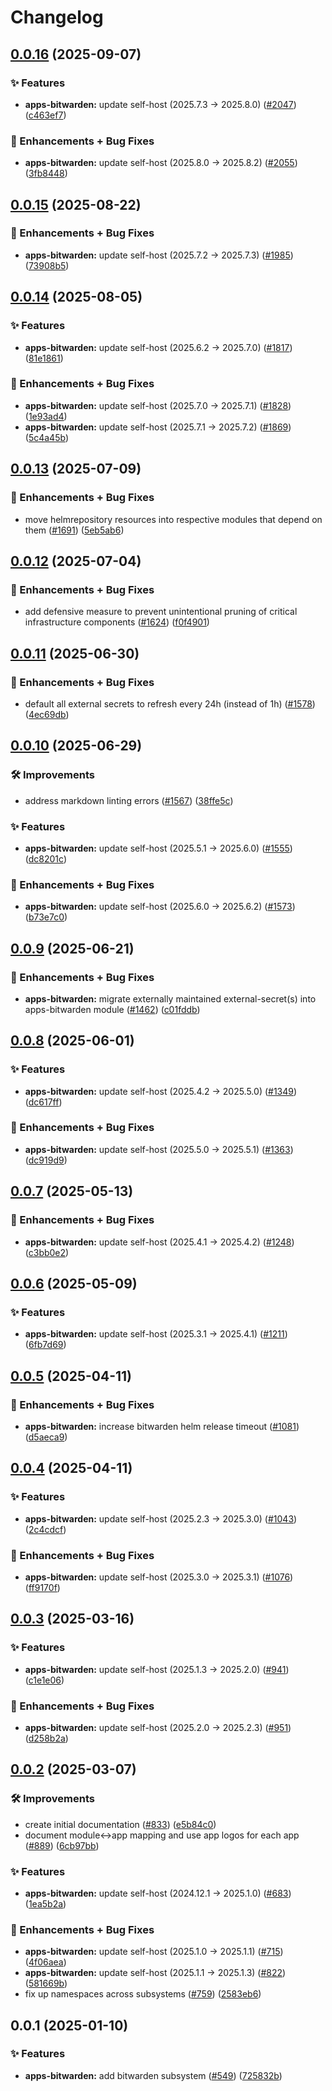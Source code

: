 # Changelog

## [0.0.16](https://github.com/ppat/homelab-ops-kubernetes-apps/compare/apps-bitwarden-v0.0.15...apps-bitwarden-v0.0.16) (2025-09-07)


### ✨ Features

* **apps-bitwarden:** update self-host (2025.7.3 -&gt; 2025.8.0) ([#2047](https://github.com/ppat/homelab-ops-kubernetes-apps/issues/2047)) ([c463ef7](https://github.com/ppat/homelab-ops-kubernetes-apps/commit/c463ef732d80e7c86aee30e920c4bf13a5f86520))


### 🚀 Enhancements + Bug Fixes

* **apps-bitwarden:** update self-host (2025.8.0 -&gt; 2025.8.2) ([#2055](https://github.com/ppat/homelab-ops-kubernetes-apps/issues/2055)) ([3fb8448](https://github.com/ppat/homelab-ops-kubernetes-apps/commit/3fb84488279e6b48cdca99538113d05c1d5534ab))

## [0.0.15](https://github.com/ppat/homelab-ops-kubernetes-apps/compare/apps-bitwarden-v0.0.14...apps-bitwarden-v0.0.15) (2025-08-22)


### 🚀 Enhancements + Bug Fixes

* **apps-bitwarden:** update self-host (2025.7.2 -&gt; 2025.7.3) ([#1985](https://github.com/ppat/homelab-ops-kubernetes-apps/issues/1985)) ([73908b5](https://github.com/ppat/homelab-ops-kubernetes-apps/commit/73908b5222057c31c161f10e5e044b7b7a4cf730))

## [0.0.14](https://github.com/ppat/homelab-ops-kubernetes-apps/compare/apps-bitwarden-v0.0.13...apps-bitwarden-v0.0.14) (2025-08-05)


### ✨ Features

* **apps-bitwarden:** update self-host (2025.6.2 -&gt; 2025.7.0) ([#1817](https://github.com/ppat/homelab-ops-kubernetes-apps/issues/1817)) ([81e1861](https://github.com/ppat/homelab-ops-kubernetes-apps/commit/81e18617b7a7c3eeb28eacab40413817d50093a2))


### 🚀 Enhancements + Bug Fixes

* **apps-bitwarden:** update self-host (2025.7.0 -&gt; 2025.7.1) ([#1828](https://github.com/ppat/homelab-ops-kubernetes-apps/issues/1828)) ([1e93ad4](https://github.com/ppat/homelab-ops-kubernetes-apps/commit/1e93ad45c7a5125037cca61517efbeacdfb21223))
* **apps-bitwarden:** update self-host (2025.7.1 -&gt; 2025.7.2) ([#1869](https://github.com/ppat/homelab-ops-kubernetes-apps/issues/1869)) ([5c4a45b](https://github.com/ppat/homelab-ops-kubernetes-apps/commit/5c4a45b3bdc22bdf7e6c8166b888887c20eccf31))

## [0.0.13](https://github.com/ppat/homelab-ops-kubernetes-apps/compare/apps-bitwarden-v0.0.12...apps-bitwarden-v0.0.13) (2025-07-09)


### 🚀 Enhancements + Bug Fixes

* move helmrepository resources into respective modules that depend on them ([#1691](https://github.com/ppat/homelab-ops-kubernetes-apps/issues/1691)) ([5eb5ab6](https://github.com/ppat/homelab-ops-kubernetes-apps/commit/5eb5ab6491cdd48eb5a7d5413a04041258c5b8c5))

## [0.0.12](https://github.com/ppat/homelab-ops-kubernetes-apps/compare/apps-bitwarden-v0.0.11...apps-bitwarden-v0.0.12) (2025-07-04)


### 🚀 Enhancements + Bug Fixes

* add defensive measure to prevent unintentional pruning of critical infrastructure components ([#1624](https://github.com/ppat/homelab-ops-kubernetes-apps/issues/1624)) ([f0f4901](https://github.com/ppat/homelab-ops-kubernetes-apps/commit/f0f4901cbab8f0f98876f5c881a823b96736d4b4))

## [0.0.11](https://github.com/ppat/homelab-ops-kubernetes-apps/compare/apps-bitwarden-v0.0.10...apps-bitwarden-v0.0.11) (2025-06-30)


### 🚀 Enhancements + Bug Fixes

* default all external secrets to refresh every 24h (instead of 1h) ([#1578](https://github.com/ppat/homelab-ops-kubernetes-apps/issues/1578)) ([4ec69db](https://github.com/ppat/homelab-ops-kubernetes-apps/commit/4ec69dbd9f0825da6b7b7d05e39d0f46ffb90bd0))

## [0.0.10](https://github.com/ppat/homelab-ops-kubernetes-apps/compare/apps-bitwarden-v0.0.9...apps-bitwarden-v0.0.10) (2025-06-29)


### 🛠 Improvements

* address markdown linting errors ([#1567](https://github.com/ppat/homelab-ops-kubernetes-apps/issues/1567)) ([38ffe5c](https://github.com/ppat/homelab-ops-kubernetes-apps/commit/38ffe5c23a66c2181b75a57b8eac409adf80d521))


### ✨ Features

* **apps-bitwarden:** update self-host (2025.5.1 -&gt; 2025.6.0) ([#1555](https://github.com/ppat/homelab-ops-kubernetes-apps/issues/1555)) ([dc8201c](https://github.com/ppat/homelab-ops-kubernetes-apps/commit/dc8201c39cd77099e1885689f63ce8884bd47450))


### 🚀 Enhancements + Bug Fixes

* **apps-bitwarden:** update self-host (2025.6.0 -&gt; 2025.6.2) ([#1573](https://github.com/ppat/homelab-ops-kubernetes-apps/issues/1573)) ([b73e7c0](https://github.com/ppat/homelab-ops-kubernetes-apps/commit/b73e7c0560aa5f3366fb5d2c22f28b9dca240ccf))

## [0.0.9](https://github.com/ppat/homelab-ops-kubernetes-apps/compare/apps-bitwarden-v0.0.8...apps-bitwarden-v0.0.9) (2025-06-21)


### 🚀 Enhancements + Bug Fixes

* **apps-bitwarden:** migrate externally maintained external-secret(s) into apps-bitwarden module ([#1462](https://github.com/ppat/homelab-ops-kubernetes-apps/issues/1462)) ([c01fddb](https://github.com/ppat/homelab-ops-kubernetes-apps/commit/c01fddbb4d65bd08f09602e345ee916f6544ad75))

## [0.0.8](https://github.com/ppat/homelab-ops-kubernetes-apps/compare/apps-bitwarden-v0.0.7...apps-bitwarden-v0.0.8) (2025-06-01)


### ✨ Features

* **apps-bitwarden:** update self-host (2025.4.2 -&gt; 2025.5.0) ([#1349](https://github.com/ppat/homelab-ops-kubernetes-apps/issues/1349)) ([dc617ff](https://github.com/ppat/homelab-ops-kubernetes-apps/commit/dc617ff9103e9e00a19ba2a332ef82647ddad08e))


### 🚀 Enhancements + Bug Fixes

* **apps-bitwarden:** update self-host (2025.5.0 -&gt; 2025.5.1) ([#1363](https://github.com/ppat/homelab-ops-kubernetes-apps/issues/1363)) ([dc919d9](https://github.com/ppat/homelab-ops-kubernetes-apps/commit/dc919d970f6d3efc6322d76ce1c5aa466b2cd8d2))

## [0.0.7](https://github.com/ppat/homelab-ops-kubernetes-apps/compare/apps-bitwarden-v0.0.6...apps-bitwarden-v0.0.7) (2025-05-13)


### 🚀 Enhancements + Bug Fixes

* **apps-bitwarden:** update self-host (2025.4.1 -&gt; 2025.4.2) ([#1248](https://github.com/ppat/homelab-ops-kubernetes-apps/issues/1248)) ([c3bb0e2](https://github.com/ppat/homelab-ops-kubernetes-apps/commit/c3bb0e28e897ece7b1873fb3dbf5fa0894f935e9))

## [0.0.6](https://github.com/ppat/homelab-ops-kubernetes-apps/compare/apps-bitwarden-v0.0.5...apps-bitwarden-v0.0.6) (2025-05-09)


### ✨ Features

* **apps-bitwarden:** update self-host (2025.3.1 -&gt; 2025.4.1) ([#1211](https://github.com/ppat/homelab-ops-kubernetes-apps/issues/1211)) ([6fb7d69](https://github.com/ppat/homelab-ops-kubernetes-apps/commit/6fb7d69519245394e267754e06d37ef78cb1557c))

## [0.0.5](https://github.com/ppat/homelab-ops-kubernetes-apps/compare/apps-bitwarden-v0.0.4...apps-bitwarden-v0.0.5) (2025-04-11)


### 🚀 Enhancements + Bug Fixes

* **apps-bitwarden:** increase bitwarden helm release timeout ([#1081](https://github.com/ppat/homelab-ops-kubernetes-apps/issues/1081)) ([d5aeca9](https://github.com/ppat/homelab-ops-kubernetes-apps/commit/d5aeca92e770bab823b59233b8fd1ce010938515))

## [0.0.4](https://github.com/ppat/homelab-ops-kubernetes-apps/compare/apps-bitwarden-v0.0.3...apps-bitwarden-v0.0.4) (2025-04-11)


### ✨ Features

* **apps-bitwarden:** update self-host (2025.2.3 -&gt; 2025.3.0) ([#1043](https://github.com/ppat/homelab-ops-kubernetes-apps/issues/1043)) ([2c4cdcf](https://github.com/ppat/homelab-ops-kubernetes-apps/commit/2c4cdcff2b23bfe614382a70f43f11d221ff492b))


### 🚀 Enhancements + Bug Fixes

* **apps-bitwarden:** update self-host (2025.3.0 -&gt; 2025.3.1) ([#1076](https://github.com/ppat/homelab-ops-kubernetes-apps/issues/1076)) ([ff9170f](https://github.com/ppat/homelab-ops-kubernetes-apps/commit/ff9170f92b26fd994913dacbe42041be1116d032))

## [0.0.3](https://github.com/ppat/homelab-ops-kubernetes-apps/compare/apps-bitwarden-v0.0.2...apps-bitwarden-v0.0.3) (2025-03-16)


### ✨ Features

* **apps-bitwarden:** update self-host (2025.1.3 -&gt; 2025.2.0) ([#941](https://github.com/ppat/homelab-ops-kubernetes-apps/issues/941)) ([c1e1e06](https://github.com/ppat/homelab-ops-kubernetes-apps/commit/c1e1e06914c867be0d2012b3e6132921bbe2067c))


### 🚀 Enhancements + Bug Fixes

* **apps-bitwarden:** update self-host (2025.2.0 -&gt; 2025.2.3) ([#951](https://github.com/ppat/homelab-ops-kubernetes-apps/issues/951)) ([d258b2a](https://github.com/ppat/homelab-ops-kubernetes-apps/commit/d258b2aaf0e1295db4e433c1f0ed4ff6caa9381d))

## [0.0.2](https://github.com/ppat/homelab-ops-kubernetes-apps/compare/apps-bitwarden-v0.0.1...apps-bitwarden-v0.0.2) (2025-03-07)


### 🛠 Improvements

* create initial documentation ([#833](https://github.com/ppat/homelab-ops-kubernetes-apps/issues/833)) ([e5b84c0](https://github.com/ppat/homelab-ops-kubernetes-apps/commit/e5b84c03920d34e3055bea987b465e04092af030))
* document module&lt;-&gt;app mapping and use app logos for each app ([#889](https://github.com/ppat/homelab-ops-kubernetes-apps/issues/889)) ([6cb97bb](https://github.com/ppat/homelab-ops-kubernetes-apps/commit/6cb97bb71826434291de7b067983830376f0d12b))


### ✨ Features

* **apps-bitwarden:** update self-host (2024.12.1 -&gt; 2025.1.0) ([#683](https://github.com/ppat/homelab-ops-kubernetes-apps/issues/683)) ([1ea5b2a](https://github.com/ppat/homelab-ops-kubernetes-apps/commit/1ea5b2adfe5fdcae3c6b081e4a454ba272295c0c))


### 🚀 Enhancements + Bug Fixes

* **apps-bitwarden:** update self-host (2025.1.0 -&gt; 2025.1.1) ([#715](https://github.com/ppat/homelab-ops-kubernetes-apps/issues/715)) ([4f06aea](https://github.com/ppat/homelab-ops-kubernetes-apps/commit/4f06aea942048a471e13880070914bd919b3ed8a))
* **apps-bitwarden:** update self-host (2025.1.1 -&gt; 2025.1.3) ([#822](https://github.com/ppat/homelab-ops-kubernetes-apps/issues/822)) ([581669b](https://github.com/ppat/homelab-ops-kubernetes-apps/commit/581669baf1ae5cab82b50b80b0e2127d328d61d4))
* fix up namespaces across subsystems ([#759](https://github.com/ppat/homelab-ops-kubernetes-apps/issues/759)) ([2583eb6](https://github.com/ppat/homelab-ops-kubernetes-apps/commit/2583eb69d35c6f85783e521d07313e1a46db3c41))

## 0.0.1 (2025-01-10)


### ✨ Features

* **apps-bitwarden:** add bitwarden subsystem ([#549](https://github.com/ppat/homelab-ops-kubernetes-apps/issues/549)) ([725832b](https://github.com/ppat/homelab-ops-kubernetes-apps/commit/725832b6293ee26306afcc62f6844e3455d95479))
